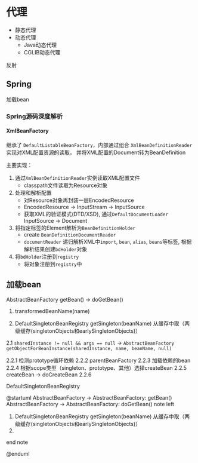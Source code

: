 # 代理
- 静态代理
- 动态代理
    - Java动态代理
    - CGLIB动态代理
    
反射

## Spring

加载bean

### Spring源码深度解析

#### XmlBeanFactory
继承了 `DefaultListableBeanFactory`，内部通过组合 `XmlBeanDefinitionReader` 实现对XML配置资源的读取，
并将XML配置的Document转为BeanDefinition

主要实现：
1. 通过`XmlBeanDefinitionReader`实例读取XML配置文件
    - classpath文件读取为Resource对象
2. 处理和解析配置
    - 对Resource对象再封装一层EncodedResource
    - EncodedResource -> InputStream -> InputSource
    - 获取XML的验证模式(DTD/XSD), 通过`DefaultDocumentLoader` InputSource -> Document
3. 将指定标签的Element解析为`BeanDefinitionHolder`
    - create `BeanDefinitionDocumentReader` 
    - `documentReader` 递归解析XML中`import`, `bean`, `alias`, `beans`等标签, 根据解析结果创建`bdHolder`对象
4. 将`bdHolder`注册到`registry`
    - 将对象注册到`registry`中
    
    
## 加载bean  
AbstractBeanFactory
getBean() -> doGetBean()

1. transformedBeanName(name)

2. DefaultSingletonBeanRegistry getSingleton(beanName)
   从缓存中取（两级缓存(singletonObjects和earlySingletonObjects)）

2.1 `sharedInstance != null && args == null` -> `AbstractBeanFactory getObjectForBeanInstance(sharedInstance, name, beanName, null)`

2.2.1 检测prototype循环依赖
2.2.2 parentBeanFactory
2.2.3 加载依赖的bean
2.2.4 根据scope类型（singleton、prototype、其他）选择createBean
2.2.5 createBean -> doCreateBean
2.2.6 

DefaultSingletonBeanRegistry
    
@startuml
AbstractBeanFactory -> AbstractBeanFactory: getBean()
AbstractBeanFactory -> AbstractBeanFactory: doGetBean()
note left
1. DefaultSingletonBeanRegistry getSingleton(beanName)
从缓存中取（两级缓存(singletonObjects和earlySingletonObjects)）
2. 



end note

@enduml

